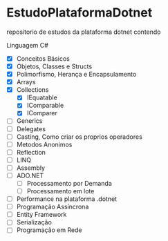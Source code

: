 # EstudoPlataformaDotnet
repositorio de estudos da plataforma dotnet contendo

Linguagem C#
- [X] Conceitos Básicos
- [X] Objetos, Classes e Structs
- [X] Polimorfismo, Herança e Encapsulamento
- [X] Arrays
- [X] Collections
    - [X] IEquatable
    - [X] IComparable
    - [X] IComparer
- [ ] Generics
- [ ] Delegates
- [ ] Casting, Como criar os proprios operadores
- [ ] Metodos Anonimos 
- [ ] Reflection
- [ ] LINQ 
- [ ] Assembly
- [ ] ADO.NET
    - [ ] Processamento por Demanda
    - [ ] Processamento em lote
- [ ] Performance na plataforma .dotnet
- [ ] Programação Assíncrona
- [ ] Entity Framework
- [ ] Serialização
- [ ] Programação em Rede
